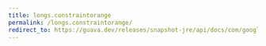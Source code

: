 ```yaml
---
title: longs.constraintorange
permalink: /longs.constraintorange/
redirect_to: https://guava.dev/releases/snapshot-jre/api/docs/com/google/common/primitives/Longs.html#constrainToRange-long-long-long-
---
```

